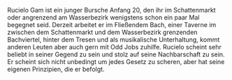 Rucielo Gam ist ein junger Bursche Anfang 20, den ihr im Schattenmarkt oder angrenzend am Wasserbezirk wenigstens schon ein paar Mal begegnet seid. Derzeit arbeitet er im Fließendem Bach, einer Taverne im zwischen dem Schattenmarkt und dem Wasserbezirk grenzenden Bachviertel, hinter dem Tresen und als musikalische Unterhaltung, kommt anderen Leuten aber auch gern mit Odd Jobs zuhilfe. Rucielo scheint sehr beliebt in seiner Gegend zu sein und stolz auf seine Nachbarschaft zu sein. Er scheint sich nicht unbedingt um jedes Gesetz zu scheren, aber hat seine eigenen Prinzipien, die er befolgt.


